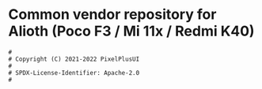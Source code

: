 # Common vendor repository for Alioth (Poco F3 / Mi 11x / Redmi K40)
```
#
# Copyright (C) 2021-2022 PixelPlusUI
#
# SPDX-License-Identifier: Apache-2.0
#
```
